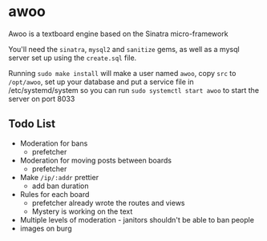 # awoo
Awoo is a textboard engine based on the Sinatra micro-framework

You'll need the `sinatra`, `mysql2` and `sanitize` gems, as well as a mysql server set up using the `create.sql` file.

Running `sudo make install` will make a user named `awoo`, copy `src` to `/opt/awoo`, set up your database and put a service file in /etc/systemd/system so you can run `sudo systemctl start awoo` to start the server on port 8033

## Todo List

- Moderation for bans
	- prefetcher
- Moderation for moving posts between boards
	- prefetcher
- Make `/ip/:addr` prettier
	- add ban duration
- Rules for each board
	- prefetcher already wrote the routes and views
	- Mystery is working on the text
- Multiple levels of moderation - janitors shouldn't be able to ban people
- images on burg
